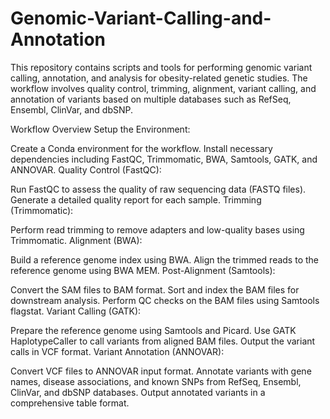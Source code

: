 # Genomic-Variant-Calling-and-Annotation
This repository contains scripts and tools for performing genomic variant calling, annotation, and analysis for obesity-related genetic studies. The workflow involves quality control, trimming, alignment, variant calling, and annotation of variants based on multiple databases such as RefSeq, Ensembl, ClinVar, and dbSNP.

Workflow Overview
Setup the Environment:

Create a Conda environment for the workflow.
Install necessary dependencies including FastQC, Trimmomatic, BWA, Samtools, GATK, and ANNOVAR.
Quality Control (FastQC):

Run FastQC to assess the quality of raw sequencing data (FASTQ files).
Generate a detailed quality report for each sample.
Trimming (Trimmomatic):

Perform read trimming to remove adapters and low-quality bases using Trimmomatic.
Alignment (BWA):

Build a reference genome index using BWA.
Align the trimmed reads to the reference genome using BWA MEM.
Post-Alignment (Samtools):

Convert the SAM files to BAM format.
Sort and index the BAM files for downstream analysis.
Perform QC checks on the BAM files using Samtools flagstat.
Variant Calling (GATK):

Prepare the reference genome using Samtools and Picard.
Use GATK HaplotypeCaller to call variants from aligned BAM files.
Output the variant calls in VCF format.
Variant Annotation (ANNOVAR):

Convert VCF files to ANNOVAR input format.
Annotate variants with gene names, disease associations, and known SNPs from RefSeq, Ensembl, ClinVar, and dbSNP databases.
Output annotated variants in a comprehensive table format.
